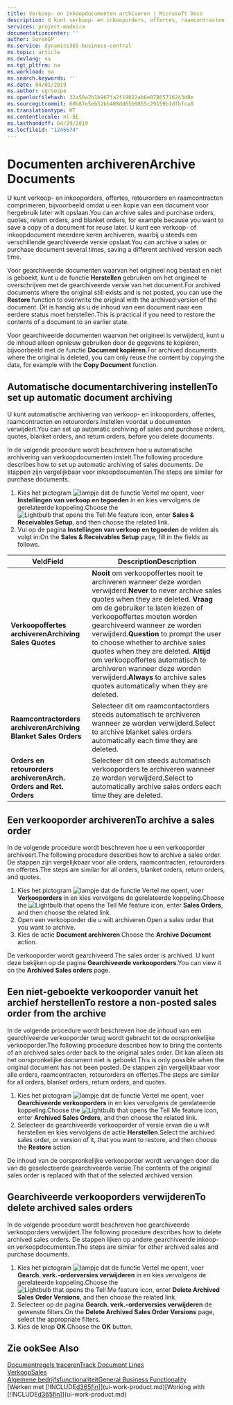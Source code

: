 ```yaml
---
title: Verkoop- en inkoopdocumenten archiveren | Microsoft Docs
description: U kunt verkoop- en inkooporders, offertes, raamcontracten, retourorders en raamcontracten archiveren en u kunt het gearchiveerde document gebruiken om het document waaruit het is gearchiveerd, opnieuw te maken.
services: project-madeira
documentationcenter: ''
author: SorenGP
ms.service: dynamics365-business-central
ms.topic: article
ms.devlang: na
ms.tgt_pltfrm: na
ms.workload: na
ms.search.keywords: ''
ms.date: 04/01/2019
ms.author: sgroespe
ms.openlocfilehash: 32a50a2b1b967fa2f19022ab6e07865716243d8e
ms.sourcegitcommit: 60b87e5eb32bb408dd65b9855c29159b1dfbfca8
ms.translationtype: HT
ms.contentlocale: nl-BE
ms.lasthandoff: 04/29/2019
ms.locfileid: "1245674"
---
```

# <a name="archive-documents"></a><span data-ttu-id="8bd10-103">Documenten archiveren</span><span class="sxs-lookup"><span data-stu-id="8bd10-103">Archive Documents</span></span>
<span data-ttu-id="8bd10-104">U kunt verkoop- en inkooporders, offertes, retourorders en raamcontracten comprimeren, bijvoorbeeld omdat u een kopie van een document voor hergebruik later wilt opslaan.</span><span class="sxs-lookup"><span data-stu-id="8bd10-104">You can archive sales and purchase orders, quotes, return orders, and blanket orders, for example because you want to save a copy of a document for reuse later.</span></span> <span data-ttu-id="8bd10-105">U kunt een verkoop- of inkoopdocument meerdere keren archiveren, waarbij u steeds een verschillende gearchiveerde versie opslaat.</span><span class="sxs-lookup"><span data-stu-id="8bd10-105">You can archive a sales or purchase document several times, saving a different archived version each time.</span></span>

<span data-ttu-id="8bd10-106">Voor gearchiveerde documenten waarvan het origineel nog bestaat en niet is geboekt, kunt u de functie **Herstellen** gebruiken om het origineel te overschrijven met de gearchiveerde versie van het document.</span><span class="sxs-lookup"><span data-stu-id="8bd10-106">For archived documents where the original still exists and is not posted, you can use the **Restore** function to overwrite the original with the archived version of the document.</span></span> <span data-ttu-id="8bd10-107">Dit is handig als u de inhoud van een document naar een eerdere status moet herstellen.</span><span class="sxs-lookup"><span data-stu-id="8bd10-107">This is practical if you need to restore the contents of a document to an earlier state.</span></span>

<span data-ttu-id="8bd10-108">Voor gearchiveerde documenten waarvan het origineel is verwijderd, kunt u de inhoud alleen opnieuw gebruiken door de gegevens te kopiëren, bijvoorbeeld met de functie **Document kopiëren**.</span><span class="sxs-lookup"><span data-stu-id="8bd10-108">For archived documents where the original is deleted, you can only reuse the content by copying the data, for example with the **Copy Document** function.</span></span>   

## <a name="to-set-up-automatic-document-archiving"></a><span data-ttu-id="8bd10-109">Automatische documentarchivering instellen</span><span class="sxs-lookup"><span data-stu-id="8bd10-109">To set up automatic document archiving</span></span>  
<span data-ttu-id="8bd10-110">U kunt automatische archivering van verkoop- en inkooporders, offertes, raamcontracten en retourorders instellen voordat u documenten verwijdert.</span><span class="sxs-lookup"><span data-stu-id="8bd10-110">You can set up automatic archiving of sales and purchase orders, quotes, blanket orders, and return orders, before you delete documents.</span></span>

<span data-ttu-id="8bd10-111">In de volgende procedure wordt beschreven hoe u automatische archivering van verkoopdocumenten instelt.</span><span class="sxs-lookup"><span data-stu-id="8bd10-111">The following procedure describes how to set up automatic archiving of sales documents.</span></span> <span data-ttu-id="8bd10-112">De stappen zijn vergelijkbaar voor inkoopdocumenten.</span><span class="sxs-lookup"><span data-stu-id="8bd10-112">The steps are similar for purchase documents.</span></span>
1.  <span data-ttu-id="8bd10-113">Kies het pictogram ![lampje dat de functie Vertel me opent](media/ui-search/search_small.png "Vertel me wat u wilt doen"), voer **Instellingen van verkoop en tegoeden** in en kies vervolgens de gerelateerde koppeling.</span><span class="sxs-lookup"><span data-stu-id="8bd10-113">Choose the ![Lightbulb that opens the Tell Me feature](media/ui-search/search_small.png "Tell me what you want to do") icon, enter **Sales & Receivables Setup**, and then choose the related link.</span></span>
2. <span data-ttu-id="8bd10-114">Vul op de pagina **Instellingen van verkoop en tegoeden** de velden als volgt in:</span><span class="sxs-lookup"><span data-stu-id="8bd10-114">On the **Sales & Receivables Setup** page, fill in the fields as follows.</span></span>

|<span data-ttu-id="8bd10-115">Veld</span><span class="sxs-lookup"><span data-stu-id="8bd10-115">Field</span></span>|<span data-ttu-id="8bd10-116">Description</span><span class="sxs-lookup"><span data-stu-id="8bd10-116">Description</span></span>|
|-----|-----------|
|<span data-ttu-id="8bd10-117">**Verkoopoffertes archiveren**</span><span class="sxs-lookup"><span data-stu-id="8bd10-117">**Archiving Sales Quotes**</span></span>|<span data-ttu-id="8bd10-118">**Nooit** om verkoopoffertes nooit te archiveren wanneer deze worden verwijderd.</span><span class="sxs-lookup"><span data-stu-id="8bd10-118">**Never** to never archive sales quotes when they are deleted.</span></span> <span data-ttu-id="8bd10-119">**Vraag** om de gebruiker te laten kiezen of verkoopoffertes moeten worden gearchiveerd wanneer ze worden verwijderd.</span><span class="sxs-lookup"><span data-stu-id="8bd10-119">**Question** to prompt the user to choose whether to archive sales quotes when they are deleted.</span></span> <span data-ttu-id="8bd10-120">**Altijd** om verkoopoffertes automatisch te archiveren wanneer deze worden verwijderd.</span><span class="sxs-lookup"><span data-stu-id="8bd10-120">**Always** to archive sales quotes automatically when they are deleted.</span></span>|
|<span data-ttu-id="8bd10-121">**Raamcontractorders archiveren**</span><span class="sxs-lookup"><span data-stu-id="8bd10-121">**Archiving Blanket Sales Orders**</span></span>|<span data-ttu-id="8bd10-122">Selecteer dit om raamcontactorders steeds automatisch te archiveren wanneer ze worden verwijderd.</span><span class="sxs-lookup"><span data-stu-id="8bd10-122">Select to archive blanket sales orders automatically each time they are deleted.</span></span>|
|<span data-ttu-id="8bd10-123">**Orders en retourorders archiveren**</span><span class="sxs-lookup"><span data-stu-id="8bd10-123">**Arch. Orders and Ret. Orders**</span></span>|<span data-ttu-id="8bd10-124">Selecteer dit om steeds automatisch verkooporders te archiveren wanneer ze worden verwijderd.</span><span class="sxs-lookup"><span data-stu-id="8bd10-124">Select to automatically archive sales orders each time they are deleted.</span></span>|

## <a name="to-archive-a-sales-order"></a><span data-ttu-id="8bd10-125">Een verkooporder archiveren</span><span class="sxs-lookup"><span data-stu-id="8bd10-125">To archive a sales order</span></span>
<span data-ttu-id="8bd10-126">In de volgende procedure wordt beschreven hoe u een verkooporder archiveert.</span><span class="sxs-lookup"><span data-stu-id="8bd10-126">The following procedure describes how to archive a sales order.</span></span> <span data-ttu-id="8bd10-127">De stappen zijn vergelijkbaar voor alle orders, raamcontracten, retourorders en offertes.</span><span class="sxs-lookup"><span data-stu-id="8bd10-127">The steps are similar for all orders, blanket orders, return orders, and quotes.</span></span>

1.  <span data-ttu-id="8bd10-128">Kies het pictogram ![lampje dat de functie Vertel me opent](media/ui-search/search_small.png "Vertel me wat u wilt doen"), voer **Verkooporders** in en kies vervolgens de gerelateerde koppeling.</span><span class="sxs-lookup"><span data-stu-id="8bd10-128">Choose the ![Lightbulb that opens the Tell Me feature](media/ui-search/search_small.png "Tell me what you want to do") icon, enter **Sales Orders**, and then choose the related link.</span></span>  
2.  <span data-ttu-id="8bd10-129">Open een verkooporder die u wilt archiveren.</span><span class="sxs-lookup"><span data-stu-id="8bd10-129">Open a sales order that you want to archive.</span></span>  
3.  <span data-ttu-id="8bd10-130">Kies de actie **Document archiveren**.</span><span class="sxs-lookup"><span data-stu-id="8bd10-130">Choose the **Archive Document** action.</span></span>

<span data-ttu-id="8bd10-131">De verkooporder wordt gearchiveerd.</span><span class="sxs-lookup"><span data-stu-id="8bd10-131">The sales order is archived.</span></span> <span data-ttu-id="8bd10-132">U kunt deze bekijken op de pagina **Gearchiveerde verkooporders**.</span><span class="sxs-lookup"><span data-stu-id="8bd10-132">You can view it on the **Archived Sales orders** page.</span></span>

## <a name="to-restore-a-non-posted-sales-order-from-the-archive"></a><span data-ttu-id="8bd10-133">Een niet-geboekte verkooporder vanuit het archief herstellen</span><span class="sxs-lookup"><span data-stu-id="8bd10-133">To restore a non-posted sales order from the archive</span></span>
<span data-ttu-id="8bd10-134">In de volgende procedure wordt beschreven hoe de inhoud van een gearchiveerde verkooporder terug wordt gebracht tot de oorspronkelijke verkooporder.</span><span class="sxs-lookup"><span data-stu-id="8bd10-134">The following procedure describes how to bring the contents of an archived sales order back to the original sales order.</span></span> <span data-ttu-id="8bd10-135">Dit kan alleen als het oorspronkelijke document niet is geboekt.</span><span class="sxs-lookup"><span data-stu-id="8bd10-135">This is only possible when the original document has not been posted.</span></span> <span data-ttu-id="8bd10-136">De stappen zijn vergelijkbaar voor alle orders, raamcontracten, retourorders en offertes.</span><span class="sxs-lookup"><span data-stu-id="8bd10-136">The steps are similar for all orders, blanket orders, return orders, and quotes.</span></span>

1. <span data-ttu-id="8bd10-137">Kies het pictogram ![lampje dat de functie Vertel me opent](media/ui-search/search_small.png "Vertel me wat u wilt doen"), voer **Gearchiveerde verkooporders** in en kies vervolgens de gerelateerde koppeling.</span><span class="sxs-lookup"><span data-stu-id="8bd10-137">Choose the ![Lightbulb that opens the Tell Me feature](media/ui-search/search_small.png "Tell me what you want to do") icon, enter **Archived Sales Orders**, and then choose the related link.</span></span>
2. <span data-ttu-id="8bd10-138">Selecteer de gearchiveerde verkooporder of versie ervan die u wilt herstellen en kies vervolgens de actie **Herstellen**.</span><span class="sxs-lookup"><span data-stu-id="8bd10-138">Select the archived sales order, or version of it, that you want to restore, and then choose the **Restore** action.</span></span>  

<span data-ttu-id="8bd10-139">De inhoud van de oorspronkelijke verkooporder wordt vervangen door die van de geselecteerde gearchiveerde versie.</span><span class="sxs-lookup"><span data-stu-id="8bd10-139">The contents of the original sales order is replaced with that of the selected archived version.</span></span>

## <a name="to-delete-archived-sales-orders"></a><span data-ttu-id="8bd10-140">Gearchiveerde verkooporders verwijderen</span><span class="sxs-lookup"><span data-stu-id="8bd10-140">To delete archived sales orders</span></span>
<span data-ttu-id="8bd10-141">In de volgende procedure wordt beschreven hoe gearchiveerde verkooporders verwijdert.</span><span class="sxs-lookup"><span data-stu-id="8bd10-141">The following procedure describes how to delete archived sales orders.</span></span> <span data-ttu-id="8bd10-142">De stappen lijken op andere gearchiveerde inkoop- en verkoopdocumenten.</span><span class="sxs-lookup"><span data-stu-id="8bd10-142">The steps are similar for other archived sales and purchase documents.</span></span>

1.  <span data-ttu-id="8bd10-143">Kies het pictogram ![lampje dat de functie Vertel me opent](media/ui-search/search_small.png "Vertel me wat u wilt doen"), voer **Gearch. verk.-orderversies verwijderen** in en kies vervolgens de gerelateerde koppeling.</span><span class="sxs-lookup"><span data-stu-id="8bd10-143">Choose the ![Lightbulb that opens the Tell Me feature](media/ui-search/search_small.png "Tell me what you want to do") icon, enter **Delete Archived Sales Order Versions**, and then choose the related link.</span></span>  
2.  <span data-ttu-id="8bd10-144">Selecteer op de pagina **Gearch. verk.-orderversies verwijderen** de gewenste filters.</span><span class="sxs-lookup"><span data-stu-id="8bd10-144">On the **Delete Archived Sales Order Versions** page, select the appropriate filters.</span></span>  
3.  <span data-ttu-id="8bd10-145">Kies de knop **OK**.</span><span class="sxs-lookup"><span data-stu-id="8bd10-145">Choose the **OK** button.</span></span>

## <a name="see-also"></a><span data-ttu-id="8bd10-146">Zie ook</span><span class="sxs-lookup"><span data-stu-id="8bd10-146">See Also</span></span>
[<span data-ttu-id="8bd10-147">Documentregels traceren</span><span class="sxs-lookup"><span data-stu-id="8bd10-147">Track Document Lines</span></span>](across-how-to-track-document-lines.md)  
[<span data-ttu-id="8bd10-148">Verkoop</span><span class="sxs-lookup"><span data-stu-id="8bd10-148">Sales</span></span>](sales-manage-sales.md)  
[<span data-ttu-id="8bd10-149">Algemene bedrijfsfunctionaliteit</span><span class="sxs-lookup"><span data-stu-id="8bd10-149">General Business Functionality</span></span>](ui-across-business-areas.md)  
<span data-ttu-id="8bd10-150">[Werken met [!INCLUDE[d365fin](includes/d365fin_md.md)]](ui-work-product.md)</span><span class="sxs-lookup"><span data-stu-id="8bd10-150">[Working with [!INCLUDE[d365fin](includes/d365fin_md.md)]](ui-work-product.md)</span></span>
